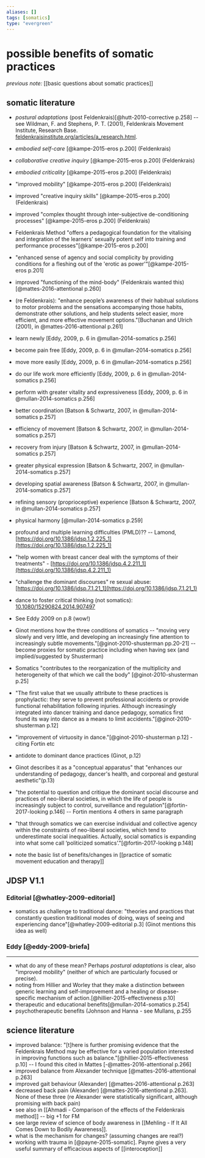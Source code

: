 ```yaml
---
aliases: []
tags: [somatics]
type: "evergreen"
---
```


# possible benefits of somatic practices

_previous note:_ [[basic questions about somatic practices]]

## somatic literature

- _postural adaptations_ (post Feldenkrais)[@hutt-2010-corrective p.258] -- see Wildman, F. and Stephens, P. T. (2001), Feldenkrais Movement Institute, Research Base. [feldenkraisinstitute.org/articles/a_research.html](http://www.feldenkraisinstitute.org/articles/a_research.html).
-  _embodied self-care_ [@kampe-2015-eros p.200] (Feldenkrais)
- _collaborative creative inquiry_ [@kampe-2015-eros p.200] (Feldenkrais)
- _embodied criticality_ [@kampe-2015-eros p.200] (Feldenkrais)
- "improved mobility" [@kampe-2015-eros p.200] (Feldenkrais)
- improved "creative inquiry skills" [@kampe-2015-eros p.200] (Feldenkrais)
- improved "complex thought through inter-subjective de-conditioning processes" [@kampe-2015-eros p.200] (Feldenkrais)
- Feldenkrais Method "offers a pedagogical foundation for the vitalising and integration of the learners’ sexually potent self into training and performance processes"[@kampe-2015-eros p.200]
- "enhanced sense of agency and social complicity by providing conditions for a fleshing out of the 'erotic as power'"[@kampe-2015-eros p.201]
- improved "functioning of the mind-body" (Feldenkrais wanted this)[@mattes-2016-attentional p.260]
- (re Feldenkrais): "enhance people’s awareness of their habitual solutions to motor problems and the sensations accompanying those habits, demonstrate other solutions, and help students select easier, more efficient, and more effective movement options."[Buchanan and Ulrich (2001), in @mattes-2016-attentional p.261]
- learn newly [Eddy, 2009, p. 6 in @mullan-2014-somatics p.256]
- become pain free [Eddy, 2009, p. 6 in @mullan-2014-somatics p.256]
- move more easily [Eddy, 2009, p. 6 in @mullan-2014-somatics p.256]
- do our life work more efficiently [Eddy, 2009, p. 6 in @mullan-2014-somatics p.256]
- perform with greater vitality and expressiveness [Eddy, 2009, p. 6 in @mullan-2014-somatics p.256]
- better coordination [Batson & Schwartz, 2007, in @mullan-2014-somatics p.257]
- efficiency of movement [Batson & Schwartz, 2007, in @mullan-2014-somatics p.257]
- recovery from injury [Batson & Schwartz, 2007, in @mullan-2014-somatics p.257]
- greater physical expression [Batson & Schwartz, 2007, in @mullan-2014-somatics p.257]
- developing spatial awareness [Batson & Schwartz, 2007, in @mullan-2014-somatics p.257]
- refining sensory (proprioceptive) experience [Batson & Schwartz, 2007, in @mullan-2014-somatics p.257]
- physical harmony [@mullan-2014-somatics p.259]
- profound and multiple learning difficulties (PMLD)?? -- Lamond, [https://doi.org/10.1386/jdsp.1.2.225_1](https://doi.org/10.1386/jdsp.1.2.225_1)
- "help women with breast cancer deal with the symptoms of their treatments" - [https://doi.org/10.1386/jdsp.4.2.211_1](https://doi.org/10.1386/jdsp.4.2.211_1)
- "challenge the dominant discourses" re sexual abuse: [https://doi.org/10.1386/jdsp.7.1.21_1](https://doi.org/10.1386/jdsp.7.1.21_1)
- dance to foster critical thinking (not somatics): [10.1080/15290824.2014.907497](10.1080/15290824.2014.907497)
- See Eddy 2009 on p.8 (wow!)
- Ginot mentions how the three conditions of somatics -- "moving very slowly and very little, and developing an increasingly fine attention to increasingly subtle movements."[@ginot-2010-shusterman pp.20-21] -- become proxies for somatic practice including when having sex (and implied/suggested by Shusterman)
- Somatics "contributes to the reorganization of the multiplicity and heterogeneity of that which we call the body" [@ginot-2010-shusterman p.25]
- "The first value that we usually attribute to these practices is prophylactic: they serve to prevent professional accidents or provide functional rehabilitation following injuries. Although increasingly integrated into dancer training and dance pedagogy, somatics first found its way into dance as a means to limit accidents."[@ginot-2010-shusterman p.12]
- "improvement of virtuosity in dance."[@ginot-2010-shusterman p.12] - citing Fortin etc
- antidote to dominant dance practices (Ginot, p.12)
- Ginot describes it as a "conceptual apparatus" that "enhances our understanding of pedagogy, dancer's health, and corporeal and gestural aesthetic"(p.13)
- "the potential to question and critique the dominant social discourse and practices of neo-liberal societies, in which the life of people is increasingly subject to control, surveillance and regulation"[@fortin-2017-looking p.146] -- Fortin mentions 4 others in same paragraph
- "that through somatics we can exercise individual and collective agency within the constraints of neo-liberal societies, which tend to underestimate social inequalities. Actually, social somatics is expanding into what some call ‘politicized somatics’."[@fortin-2017-looking p.148]


- note the basic list of benefits/changes in [[practice of somatic movement education and therapy]]

## JDSP V1.1

### Editorial [@whatley-2009-editorial]

- somatics as challenge to traditional dance: "theories and practices that constantly question traditional modes of doing, ways of seeing and experiencing dance"[@whatley-2009-editorial p.3] (Ginot mentions this idea as well)

### Eddy [@eddy-2009-briefa]



--- 

- what do any of these mean? Perhaps _postural adaptations_ is clear, also "improved mobility" (neither of which are particularly focused or precise).
- noting from Hillier and Worley that they make a distinction between generic learning and self-improvement and a healing or disease-specific mechanism of action.[@hillier-2015-effectiveness p.10]
- therapeutic and educational benefits[@mullan-2014-somatics p.254]
- psychotherapeutic benefits (Johnson and Hanna - see Mullans, p.255


## science literature

- improved balance: "[t]here is further promising evidence that the Feldenkrais Method may be effective for a varied population interested in improving functions such as balance."[@hillier-2015-effectiveness p.10] -- I found this cited in Mattes [-@mattes-2016-attentional p.266]
- improved balance from Alexander technique [@mattes-2016-attentional p.263]
- improved gait behaviour (Alexander) [@mattes-2016-attentional p.263]
- decreased back pain (Alexander) [@mattes-2016-attentional p.263]. None of these three (re Alexander were statistically significant, although promising with back pain)
- see also in [[Ahmadi - Comparison of the effects of the Feldenkrais method]] -- big +1 for FM
- see large review of science of body awareness in [[Mehling - If It All Comes Down to Bodily Awareness]].
- what is the mechanism for changes? (assuming changes are real?)
- working with trauma in [@payne-2015-somatic]. Payne gives a very useful summary of efficacious aspects of [[interoception]]

